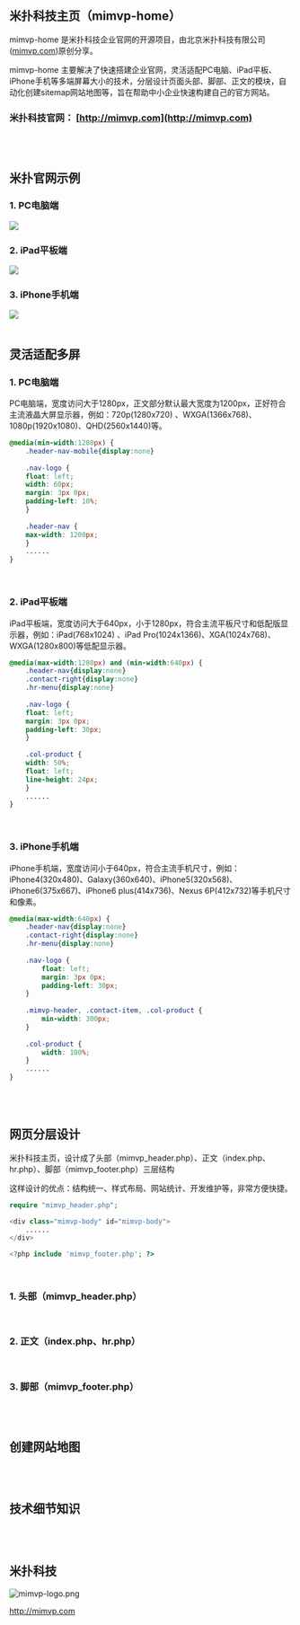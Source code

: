 米扑科技主页（mimvp-home）
----------

mimvp-home 是米扑科技企业官网的开源项目，由北京米扑科技有限公司([mimvp.com](http://mimvp.com))原创分享。

mimvp-home 主要解决了快速搭建企业官网，灵活适配PC电脑、iPad平板、iPhone手机等多端屏幕大小的技术，分层设计页面头部、脚部、正文的模块，自动化创建sitemap网站地图等，旨在帮助中小企业快速构建自己的官方网站。

### 米扑科技官网： [http://mimvp.com](http://mimvp.com)


<br/>
<br/>


米扑官网示例
----------
### 1. PC电脑端
<img src="./img/mimvp-home-pc.png" >

<br/>

### 2. iPad平板端
<img src="./img/mimvp-home-ipad.png" >

<br/>

### 3. iPhone手机端
<img src="./img/mimvp-home-iphone.png" >


<br/>
<br/>


灵活适配多屏
----------
### 1. PC电脑端
PC电脑端，宽度访问大于1280px，正文部分默认最大宽度为1200px，正好符合主流液晶大屏显示器，例如：720p(1280x720) 、WXGA(1366x768)、1080p(1920x1080)、QHD(2560x1440)等。

```css
@media(min-width:1280px) {
    .header-nav-mobile{display:none}
    
    .nav-logo {
	float: left;
	width: 60px;
	margin: 3px 0px;
	padding-left: 10%;
    }
	
    .header-nav {
	max-width: 1200px;
    }
    ......
}
```

<br/>

### 2. iPad平板端
iPad平板端，宽度访问大于640px，小于1280px，符合主流平板尺寸和低配版显示器，例如：iPad(768x1024) 、iPad Pro(1024x1366)、XGA(1024x768)、WXGA(1280x800)等低配显示器。

```css
@media(max-width:1280px) and (min-width:640px) {
    .header-nav{display:none}
    .contact-right{display:none}
    .hr-menu{display:none}
    
    .nav-logo {
	float: left;
	margin: 3px 0px;
	padding-left: 30px;
    }
    
    .col-product {
	width: 50%;
	float: left;
	line-height: 24px;
    }
    ......
}
```

<br/>

### 3. iPhone手机端
iPhone手机端，宽度访问小于640px，符合主流手机尺寸，例如：iPhone4(320x480)、Galaxy(360x640)、iPhone5(320x568)、iPhone6(375x667)、iPhone6 plus(414x736)、Nexus 6P(412x732)等手机尺寸和像素。

```css
@media(max-width:640px) {
    .header-nav{display:none}
    .contact-right{display:none}
    .hr-menu{display:none}
    
    .nav-logo {
    	float: left;
    	margin: 3px 0px;
    	padding-left: 30px;
    }
    
    .mimvp-header, .contact-item, .col-product {
    	min-width: 300px;
    }
    
    .col-product {
    	width: 100%;
    }
    ......
}
```


<br/>
<br/>


网页分层设计
----------
米扑科技主页，设计成了头部（mimvp_header.php）、正文（index.php、hr.php）、脚部（mimvp_footer.php）三层结构

这样设计的优点：结构统一、样式布局、网站统计、开发维护等，非常方便快捷。

```php
require "mimvp_header.php";

<div class="mimvp-body" id="mimvp-body">
    ......
</div>

<?php include 'mimvp_footer.php'; ?>
```

<br/>

### 1. 头部（mimvp_header.php）

<br/>


### 2. 正文（index.php、hr.php）

<br/>


### 3. 脚部（mimvp_footer.php）


<br/>
<br/>


创建网站地图
----------



<br/>
<br/>


技术细节知识
----------

<br/>      
<br/>      
	

米扑科技
----------

![mimvp-logo.png](./img/mimvp-logo.png)

<a href="http://mimvp.com" target="_blank">http://mimvp.com</a>

